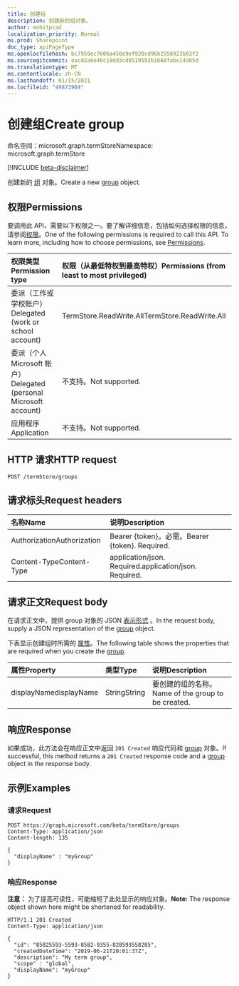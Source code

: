 ```yaml
---
title: 创建组
description: 创建新的组对象。
author: mohitpcad
localization_priority: Normal
ms.prod: Sharepoint
doc_type: apiPageType
ms.openlocfilehash: bc7959ec7606a450e9ef920cd96b2550923b03f2
ms.sourcegitcommit: eacd2a6e46c19dd3cd8519592b1668fabe14d85d
ms.translationtype: MT
ms.contentlocale: zh-CN
ms.lasthandoff: 01/15/2021
ms.locfileid: "49873904"
---
```

# <a name="create-group"></a><span data-ttu-id="88258-103">创建组</span><span class="sxs-lookup"><span data-stu-id="88258-103">Create group</span></span>
<span data-ttu-id="88258-104">命名空间：microsoft.graph.termStore</span><span class="sxs-lookup"><span data-stu-id="88258-104">Namespace: microsoft.graph.termStore</span></span>

[!INCLUDE [beta-disclaimer](../../includes/beta-disclaimer.md)]

<span data-ttu-id="88258-105">创建新的 [组](../resources/termstore-group.md) 对象。</span><span class="sxs-lookup"><span data-stu-id="88258-105">Create a new [group](../resources/termstore-group.md) object.</span></span>

## <a name="permissions"></a><span data-ttu-id="88258-106">权限</span><span class="sxs-lookup"><span data-stu-id="88258-106">Permissions</span></span>
<span data-ttu-id="88258-p101">要调用此 API，需要以下权限之一。要了解详细信息，包括如何选择权限的信息，请参阅[权限](/graph/permissions-reference)。</span><span class="sxs-lookup"><span data-stu-id="88258-p101">One of the following permissions is required to call this API. To learn more, including how to choose permissions, see [Permissions](/graph/permissions-reference).</span></span>

|<span data-ttu-id="88258-109">权限类型</span><span class="sxs-lookup"><span data-stu-id="88258-109">Permission type</span></span>|<span data-ttu-id="88258-110">权限（从最低特权到最高特权）</span><span class="sxs-lookup"><span data-stu-id="88258-110">Permissions (from least to most privileged)</span></span>|
|:---|:---|
|<span data-ttu-id="88258-111">委派（工作或学校帐户）</span><span class="sxs-lookup"><span data-stu-id="88258-111">Delegated (work or school account)</span></span> |<span data-ttu-id="88258-112">TermStore.ReadWrite.All</span><span class="sxs-lookup"><span data-stu-id="88258-112">TermStore.ReadWrite.All</span></span> |
|<span data-ttu-id="88258-113">委派（个人 Microsoft 帐户）</span><span class="sxs-lookup"><span data-stu-id="88258-113">Delegated (personal Microsoft account)</span></span> | <span data-ttu-id="88258-114">不支持。</span><span class="sxs-lookup"><span data-stu-id="88258-114">Not supported.</span></span>    |
|<span data-ttu-id="88258-115">应用程序</span><span class="sxs-lookup"><span data-stu-id="88258-115">Application</span></span> | <span data-ttu-id="88258-116">不支持。</span><span class="sxs-lookup"><span data-stu-id="88258-116">Not supported.</span></span> |

## <a name="http-request"></a><span data-ttu-id="88258-117">HTTP 请求</span><span class="sxs-lookup"><span data-stu-id="88258-117">HTTP request</span></span>

<!-- {
  "blockType": "ignored"
}
-->

``` http
POST /termStore/groups
```

## <a name="request-headers"></a><span data-ttu-id="88258-118">请求标头</span><span class="sxs-lookup"><span data-stu-id="88258-118">Request headers</span></span>
|<span data-ttu-id="88258-119">名称</span><span class="sxs-lookup"><span data-stu-id="88258-119">Name</span></span>|<span data-ttu-id="88258-120">说明</span><span class="sxs-lookup"><span data-stu-id="88258-120">Description</span></span>|
|:---|:---|
|<span data-ttu-id="88258-121">Authorization</span><span class="sxs-lookup"><span data-stu-id="88258-121">Authorization</span></span>|<span data-ttu-id="88258-p102">Bearer {token}。必需。</span><span class="sxs-lookup"><span data-stu-id="88258-p102">Bearer {token}. Required.</span></span>|
|<span data-ttu-id="88258-124">Content-Type</span><span class="sxs-lookup"><span data-stu-id="88258-124">Content-Type</span></span>|<span data-ttu-id="88258-p103">application/json. Required.</span><span class="sxs-lookup"><span data-stu-id="88258-p103">application/json. Required.</span></span>|

## <a name="request-body"></a><span data-ttu-id="88258-127">请求正文</span><span class="sxs-lookup"><span data-stu-id="88258-127">Request body</span></span>
<span data-ttu-id="88258-128">在请求正文中，提供 group 对象的 JSON [表示形式](../resources/termstore-group.md) 。</span><span class="sxs-lookup"><span data-stu-id="88258-128">In the request body, supply a JSON representation of the [group](../resources/termstore-group.md) object.</span></span>

<span data-ttu-id="88258-129">下表显示创建组时所需的 [属性](../resources/termstore-group.md)。</span><span class="sxs-lookup"><span data-stu-id="88258-129">The following table shows the properties that are required when you create the [group](../resources/termstore-group.md).</span></span>

|<span data-ttu-id="88258-130">属性</span><span class="sxs-lookup"><span data-stu-id="88258-130">Property</span></span>|<span data-ttu-id="88258-131">类型</span><span class="sxs-lookup"><span data-stu-id="88258-131">Type</span></span>|<span data-ttu-id="88258-132">说明</span><span class="sxs-lookup"><span data-stu-id="88258-132">Description</span></span>|
|:---|:---|:---|
|<span data-ttu-id="88258-133">displayName</span><span class="sxs-lookup"><span data-stu-id="88258-133">displayName</span></span>|<span data-ttu-id="88258-134">String</span><span class="sxs-lookup"><span data-stu-id="88258-134">String</span></span>|<span data-ttu-id="88258-135">要创建的组的名称。</span><span class="sxs-lookup"><span data-stu-id="88258-135">Name of the group to be created.</span></span>|



## <a name="response"></a><span data-ttu-id="88258-136">响应</span><span class="sxs-lookup"><span data-stu-id="88258-136">Response</span></span>

<span data-ttu-id="88258-137">如果成功，此方法会在响应正文中返回 `201 Created` 响应代码和 [group](../resources/termstore-group.md) 对象。</span><span class="sxs-lookup"><span data-stu-id="88258-137">If successful, this method returns a `201 Created` response code and a [group](../resources/termstore-group.md) object in the response body.</span></span>

## <a name="examples"></a><span data-ttu-id="88258-138">示例</span><span class="sxs-lookup"><span data-stu-id="88258-138">Examples</span></span>

### <a name="request"></a><span data-ttu-id="88258-139">请求</span><span class="sxs-lookup"><span data-stu-id="88258-139">Request</span></span>
<!-- {
  "blockType": "request",
  "displayName": "myGroup"
}-->

``` http
POST https://graph.microsoft.com/beta/termStore/groups
Content-Type: application/json
Content-length: 135

{
  "displayName" : "myGroup"
}
```


### <a name="response"></a><span data-ttu-id="88258-140">响应</span><span class="sxs-lookup"><span data-stu-id="88258-140">Response</span></span>
<span data-ttu-id="88258-141">**注意：** 为了提高可读性，可能缩短了此处显示的响应对象。</span><span class="sxs-lookup"><span data-stu-id="88258-141">**Note:** The response object shown here might be shortened for readability.</span></span>
<!-- {
  "blockType": "response",
  "truncated": true,
  "@odata.type": "microsoft.graph.termStore.group"
}-->

``` http
HTTP/1.1 201 Created
Content-Type: application/json

{
  "id": "85825593-5593-8582-9355-828593558285",
  "createdDateTime": "2019-06-21T20:01:37Z",
  "description": "My term group",
  "scope" : "global",
  "displayName": "myGroup"  
}
```

<!--
{
  "type": "#page.annotation",
  "description": "Create a termGroup entity in termStore",
  "keywords": "term,termStore",
  "section": "documentation",
  "tocPath": "termStore/Create termGroup",
  "suppressions": [
  ]
}
-->


